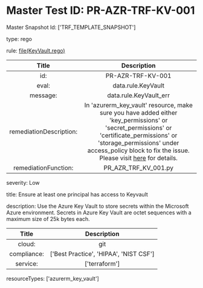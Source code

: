 



# Master Test ID: PR-AZR-TRF-KV-001


Master Snapshot Id: ['TRF_TEMPLATE_SNAPSHOT']

type: rego

rule: [file(KeyVault.rego)]  
  
  
  
  

|Title|Description|
| :---: | :---: |
|id: |PR-AZR-TRF-KV-001|
|eval: |data.rule.KeyVault|
|message: |data.rule.KeyVault_err|
|remediationDescription: |In 'azurerm_key_vault' resource, make sure you have added either 'key_permissions' or 'secret_permissions' or 'certificate_permissions' or 'storage_permissions' under access_policy block to fix the issue. Please visit <a href='https://registry.terraform.io/providers/hashicorp/azurerm/latest/docs/resources/key_vault#access_policy' target='_blank'>here</a> for details.|
|remediationFunction: |PR_AZR_TRF_KV_001.py|


severity: Low

title: Ensure at least one principal has access to Keyvault

description: Use the Azure Key Vault to store secrets within the Microsoft Azure environment. Secrets in Azure Key Vault are octet sequences with a maximum size of 25k bytes each.  
  
  

|Title|Description|
| :---: | :---: |
|cloud: |git|
|compliance: |['Best Practice', 'HIPAA', 'NIST CSF']|
|service: |['terraform']|


resourceTypes: ['azurerm_key_vault']


[file(KeyVault.rego)]: https://github.com/prancer-io/prancer-compliance-test/tree/master/azure/terraform/KeyVault.rego
